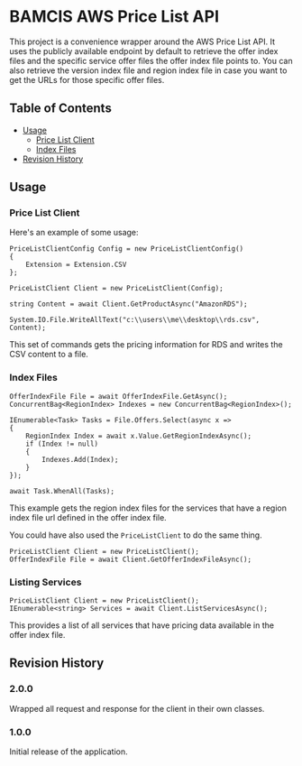 # BAMCIS AWS Price List API

This project is a convenience wrapper around the AWS Price List API. It uses the publicly available
endpoint by default to retrieve the offer index files and the specific service offer
files the offer index file points to. You can also retrieve the version index file and region
index file in case you want to get the URLs for those specific offer files.

## Table of Contents
- [Usage](#usage)
    * [Price List Client](#price-list-client)
    * [Index Files](#index-files)
- [Revision History](#revision-history)

## Usage

### Price List Client

Here's an example of some usage:

    PriceListClientConfig Config = new PriceListClientConfig()
    {
        Extension = Extension.CSV
    };

    PriceListClient Client = new PriceListClient(Config);

    string Content = await Client.GetProductAsync("AmazonRDS");

    System.IO.File.WriteAllText("c:\\users\\me\\desktop\\rds.csv", Content);

This set of commands gets the pricing information for RDS and writes the CSV content to a file.

### Index Files

    OfferIndexFile File = await OfferIndexFile.GetAsync();
    ConcurrentBag<RegionIndex> Indexes = new ConcurrentBag<RegionIndex>();

    IEnumerable<Task> Tasks = File.Offers.Select(async x =>
    {
        RegionIndex Index = await x.Value.GetRegionIndexAsync();
        if (Index != null)
        {
            Indexes.Add(Index);
        }                       
    });

    await Task.WhenAll(Tasks);

This example gets the region index files for the services that have a region index file url
defined in the offer index file.

You could have also used the `PriceListClient` to do the same thing.

    PriceListClient Client = new PriceListClient();
	OfferIndexFile File = await Client.GetOfferIndexFileAsync();

### Listing Services

    PriceListClient Client = new PriceListClient();
    IEnumerable<string> Services = await Client.ListServicesAsync();

This provides a list of all services that have pricing data available in the
offer index file.

## Revision History

### 2.0.0
Wrapped all request and response for the client in their own classes.

### 1.0.0
Initial release of the application.
